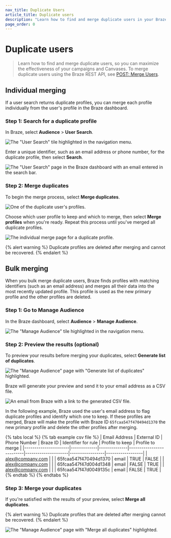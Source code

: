 ```yaml
---
nav_title: Duplicate Users
article_title: Duplicate users
description: "Learn how to find and merge duplicate users in your Braze dashboard."
page_order: 0
---
```


# Duplicate users

> Learn how to find and merge duplicate users, so you can maximize the effectiveness of your campaigns and Canvases. To merge duplicate users using the Braze REST API, see [POST: Merge Users]({{site.baseurl}}/api/endpoints/user_data/post_users_merge/).

## Individual merging

If a user search returns duplicate profiles, you can merge each profile individually from the user's profile in the Braze dashboard.

### Step 1: Search for a duplicate profile

In Braze, select **Audience** > **User Search**.

![The "User Search" tile highlighted in the navigation menu.]()

Enter a unique identifier, such as an email address or phone number, for the duplicate profile, then select **Search**.

![The "User Search" page in the Braze dashboard with an email entered in the search bar.]()

### Step 2: Merge duplicates

To begin the merge process, select **Merge duplicates**.

![One of the duplicate user's profiles.]()

Choose which user profile to keep and which to merge, then select **Merge profiles** when you're ready. Repeat this process until you've merged all duplicate profiles.

![The individual merge page for a duplicate profile.]()

{% alert warning %}
Duplicate profiles are deleted after merging and cannot be recovered.
{% endalert %}

## Bulk merging

When you bulk merge duplicate users, Braze finds profiles with matching identifiers (such as an email address) and merges all their data into the most recently updated profile. This profile is used as the new primary profile and the other profiles are deleted.

### Step 1: Go to Manage Audience

In the Braze dashboard, select **Audience** > **Manage Audience**.

![The "Manage Audience" tile highlighted in the navigation menu.]()

### Step 2: Preview the results (optional)

To preview your results before merging your duplicates, select **Generate list of duplicates**.

![The "Manage Audience" page with "Generate list of duplicates" highlighted.]()

Braze will generate your preview and send it to your email address as a CSV file.

![An email from Braze with a link to the generated CSV file.]()

In the following example, Braze used the user's email address to flag duplicate profiles and identify which one to keep. If these profiles are merged, Braze will make the profile with Braze ID `65fcaa547f470494d1370` the new primary profile and delete the other profiles after merging.

{% tabs local %}
{% tab example csv file %}
| Email Address        | External ID | Phone Number | Braze ID                 | Identifier for rule | Profile to keep | Profile to merge |
|----------------------|-------------|--------------|--------------------------|---------------------|-----------------|------------------|
| alex@company.com     |             |              | 65fcaa547f470494d1370 | email               | TRUE            | FALSE            |
| alex@company.com |             |              | 65fcaa547f47d004d1348 | email               | FALSE           | TRUE             |
| alex@company.com |             |              | 65fcaa547f47d0049135c | email               | FALSE           | TRUE             |
{% endtab %}
{% endtabs %}

### Step 3: Merge your duplicates

If you're satisfied with the results of your preview, select **Merge all duplicates**.

{% alert warning %}
Duplicate profiles that are deleted after merging cannot be recovered.
{% endalert %}

![The "Manage Audience" page with "Merge all duplicates" highlighted.]()
